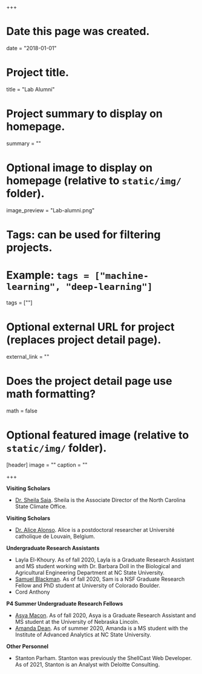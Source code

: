+++
# Date this page was created.
date = "2018-01-01"

# Project title.
title = "Lab Alumni"

# Project summary to display on homepage.
summary = ""

# Optional image to display on homepage (relative to `static/img/` folder).
image_preview = "Lab-alumni.png"

# Tags: can be used for filtering projects.
# Example: `tags = ["machine-learning", "deep-learning"]`
tags = [""]

# Optional external URL for project (replaces project detail page).
external_link = ""

# Does the project detail page use math formatting?
math = false

# Optional featured image (relative to `static/img/` folder).
[header]
image = ""
caption = ""

+++

**Visiting Scholars**  

- [Dr. Sheila Saia](https://sheilasaia.rbind.io/). Sheila is the Associate Director of the North Carolina State Climate Office.  

**Visiting Scholars**  

- [Dr. Alice Alonso](https://www.linkedin.com/in/alicealonso/). Alice is a postdoctoral researcher at Université catholique de Louvain, Belgium.  

**Undergraduate Research Assistants**  

- Layla El-Khoury. As of fall 2020, Layla is a Graduate Research Assistant and MS student working with Dr. Barbara Doll in the Biological and Agricultural Engineering Department at NC State University.
- [Samuel Blackman](https://www.linkedin.com/in/samuel-blackman-87697a108/). As of fall 2020, Sam is a NSF Graduate Research Fellow and PhD student at University of Colorado Boulder.
- Cord Anthony

**P4 Summer Undergraduate Research Fellows**  

- [Asya Macon](https://www.linkedin.com/in/asya-macon-080677189/). As of fall 2020, Asya is a Graduate Research Assistant and MS student at the University of Nebraska Lincoln.  
- [Amanda Dean](https://www.linkedin.com/in/amandadean10/). As of summer 2020, Amanda is a MS student with the Institute of Advanced Analytics at NC State University.

**Other Personnel**  

- Stanton Parham. Stanton was previously the ShellCast Web Developer. As of 2021, Stanton is an Analyst with Deloitte Consulting.  